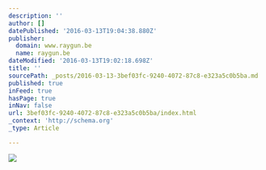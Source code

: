 ```yaml
---
description: ''
author: []
datePublished: '2016-03-13T19:04:38.880Z'
publisher:
  domain: www.raygun.be
  name: raygun.be
dateModified: '2016-03-13T19:02:18.698Z'
title: ''
sourcePath: _posts/2016-03-13-3bef03fc-9240-4072-87c8-e323a5c0b5ba.md
published: true
inFeed: true
hasPage: true
inNav: false
url: 3bef03fc-9240-4072-87c8-e323a5c0b5ba/index.html
_context: 'http://schema.org'
_type: Article

---
```

![](http://static1.squarespace.com/static/54d9fc25e4b0af07ca2c60a6/t/556f66e5e4b072434a9a0168/1433364198074/Peter?format=500w)